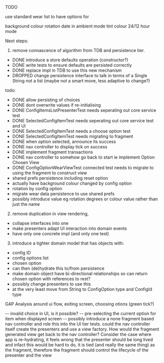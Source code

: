 TODO

use standard wear list to have options for

background colour
rotation
date in ambient mode
tint colour
24/12 hour mode



Next steps:

1. remove connascence of algorithm from TDB and persistence tier.
 - DONE introduce a store defaults operation (constructor?)
 - DONE write tests to ensure defaults are persisted correctly
 - DONE replace impl in TDB to use this new mechanism
 - DROPPED change persistence interface to talk in terms of a Single String not a list (maybe not a smart move, less adaptive to change?)


todo:
 - DONE allow persisting of choices
 - DONE dont overwrite values if re-initialising
 - DONE ConfigItemsListPresenterTest needs seperating out core service test
 - DONE SelectedConfigItemTest needs seperating out core service test and UI
 - DONE SelectedConfigItemTest needs a choose option test
 - DONE SelectedConfigItemTest needs migrating to fragment
 - DONE when option selected, announce its success
 - DONE nav controller to display tick on success
 - DONE implement fragment transactions
 - DONE nav controller to somehow go back to start ie implement Option Chosen View
 - DONE ConfigOptionWearViewTest connected test needs to migrate to using the fragment to construct view
 - shared prefs persistence including reset option
 - actually have background colour changed by config option
 - rotation by config option
 - migrate wear data persistence to use shared prefs
 - possibly introduce value eg rotation degrees or colour value rather than just the name

2. remove duplication in view rendering,
 - collapse interfaces into one
 - make presenters adapt UI interaction into domain events
 - have only one concrete impl (and only one test)

3. introduce a tighter domain model that has objects with:
 - config ID
 - config options list
 - chosen option
 - can then (de)hydrate this to/from persistence
 - make domain object have bi-directional relationships so can return chosen option with references to rest?
 - possibly change presenters to use this
 - at the very least move from String to ConfigOption type and ConfigId type




 GAP Analysis around ui flow, exiting screen, choosing otions (green tick?)

 -- invalid choice in UI, is it possible?
 -- pre-selecting the current option for item when displayed screen
 -- possibly introduce a none fragment based nav controller and role this into the UI tier tests.
    could the nav controller itself create the presenters and use a view factory.
    How would the fragment generated view get back to the nav controller?
    Consider the case where app is re-hydrating, it feels wrong that the presenter should be long lived
    and infact this would be hard to do, it is tied (and really the same thing) as the fragment,
    therefore the fragment should control the lifecycle of the presenter and the view